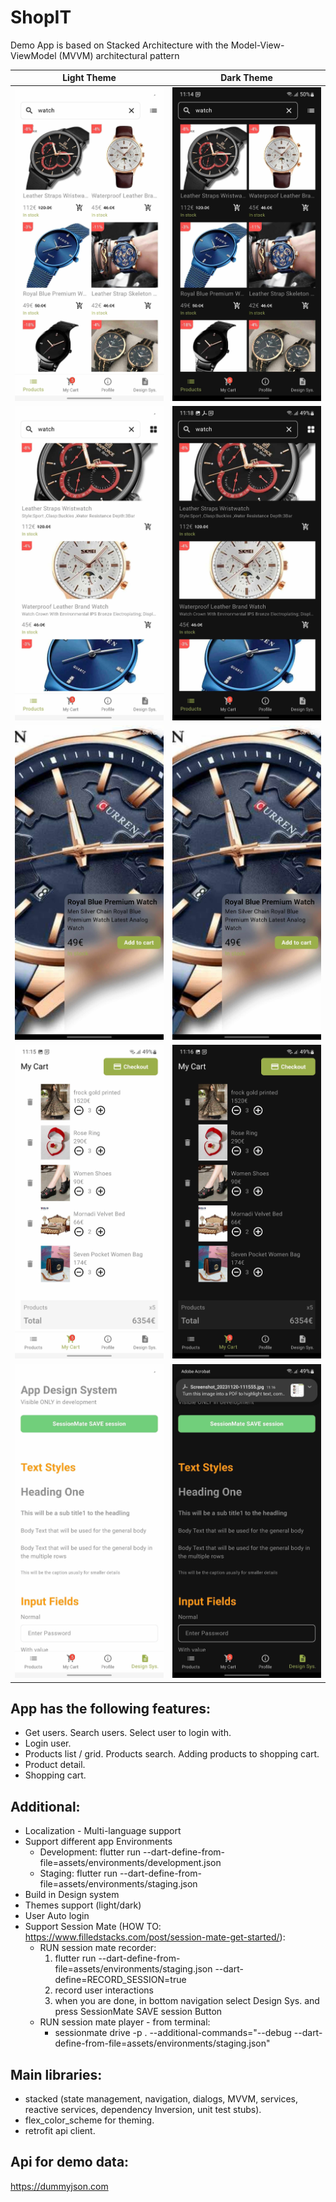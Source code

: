 # ShopIT

Demo App is based on Stacked Architecture
with the Model-View-ViewModel (MVVM) architectural pattern

| Light Theme                                          | Dark Theme                                          |
|------------------------------------------------------|-----------------------------------------------------|
| ![products_grid](./screens/light/products_grid.jpg)  | ![products_grid](./screens/dark/products_grid.jpg)  |
| ![products_grid](./screens/light/products_list.jpg)  | ![products_grid](./screens/dark/products_list.jpg)  |
| ![products_grid](./screens/light/product_detail.jpg) | ![products_grid](./screens/dark/product_detail.jpg) |
| ![products_grid](./screens/light/cart.jpg)           | ![products_grid](./screens/dark/cart.jpg)           |
| ![products_grid](./screens/light/design_system.jpg)  | ![products_grid](./screens/dark/design_system.jpg)  |

## App has the following features:

- Get users. Search users. Select user to login with.
- Login user.
- Products list / grid. Products search. Adding products to shopping cart.
- Product detail.
- Shopping cart.

## Additional:

- Localization - Multi-language support
- Support different app Environments
    - Development:
      flutter run --dart-define-from-file=assets/environments/development.json
    - Staging:
      flutter run --dart-define-from-file=assets/environments/staging.json
- Build in Design system
- Themes support (light/dark)
- User Auto login
- Support Session Mate (HOW TO: https://www.filledstacks.com/post/session-mate-get-started/):
    - RUN session mate recorder:
        1. flutter run --dart-define-from-file=assets/environments/staging.json
           --dart-define=RECORD_SESSION=true
        2. record user interactions
        3. when you are done, in bottom navigation select Design Sys. and press SessionMate SAVE
           session Button
    - RUN session mate player - from terminal:
        - sessionmate drive -p . --additional-commands="--debug
          --dart-define-from-file=assets/environments/staging.json"

## Main libraries:

- stacked (state management, navigation, dialogs, MVVM, services, reactive services, dependency
  Inversion, unit test stubs).
- flex_color_scheme for theming.
- retrofit api client.

## Api for demo data:

https://dummyjson.com
